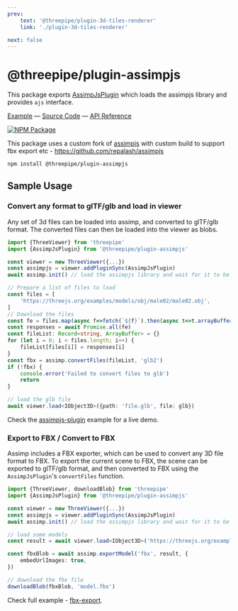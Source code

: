 ```yaml
---
prev: 
    text: '@threepipe/plugin-3d-tiles-renderer'
    link: './plugin-3d-tiles-renderer'

next: false
---
```


# @threepipe/plugin-assimpjs
 
This package exports [AssimpJsPlugin](https://threepipe.org/plugins/assimpjs/docs/classes/AssimpJsPlugin.html) which loads the assimpjs library and provides `ajs` interface.

[Example](https://threepipe.org/examples/#assimpjs-plugin/) &mdash;
[Source Code](https://github.com/repalash/threepipe/blob/master/plugins/assimpjs/src/index.ts) &mdash;
[API Reference](https://threepipe.org/plugins/assimpjs/docs)

[![NPM Package](https://img.shields.io/npm/v/@threepipe/plugin-assimpjs.svg)](https://www.npmjs.com/package/@threepipe/plugin-assimpjs)

This package uses a custom fork of [assimpjs](https://github.com/kovacsv/assimpjs) with custom build to support fbx export etc - https://github.com/repalash/assimpjs

```bash
npm install @threepipe/plugin-assimpjs
```

## Sample Usage 

### Convert any format to glTF/glb and load in viewer
Any set of 3d files can be loaded into assimp, and converted to glTF/glb format. The converted files can then be loaded into the viewer as blobs.

```typescript
import {ThreeViewer} from 'threepipe'
import {AssimpJsPlugin} from '@threepipe/plugin-assimpjs'

const viewer = new ThreeViewer({...})
const assimpjs = viewer.addPluginSync(AssimpJsPlugin)
await assimp.init() // load the assimpjs library and wait for it to be ready. It also loads automatically when plugin is added to the viewer if autoInit is true.

// Prepare a list of files to load
const files = [
    'https://threejs.org/examples/models/obj/male02/male02.obj',
]
// Download the files
const fe = files.map(async f=>fetch(`${f}`).then(async t=>t.arrayBuffer()))
const responses = await Promise.all(fe)
const fileList: Record<string, ArrayBuffer> = {}
for (let i = 0; i < files.length; i++) {
    fileList[files[i]] = responses[i]
}
const fbx = assimp.convertFiles(fileList, 'glb2')
if (!fbx) {
    console.error('Failed to convert files to glb')
    return
}

// load the glb file
await viewer.load<IObject3D>({path: 'file.glb', file: glb})
```

Check the [assimpjs-plugin](https://threepipe.org/examples/#assimpjs-plugin/) example for a live demo.

### Export to FBX / Convert to FBX

Assimp includes a FBX exporter, which can be used to convert any 3D file format to FBX. 
To export the current scene to FBX, the scene can be exported to glTF/glb format, and then converted to FBX using the `AssimpJsPlugin`'s `convertFiles` function.

```typescript
import {ThreeViewer, downloadBlob} from 'threepipe'
import {AssimpJsPlugin} from '@threepipe/plugin-assimpjs'

const viewer = new ThreeViewer({...})
const assimpjs = viewer.addPluginSync(AssimpJsPlugin)
await assimp.init() // load the assimpjs library and wait for it to be ready. It also loads automatically when plugin is added to the viewer if autoInit is true.

// load some models
const result = await viewer.load<IObject3D>('https://threejs.org/examples/models/gltf/DamagedHelmet/glTF/DamagedHelmet.gltf')

const fbxBlob = await assimp.exportModel('fbx', result, {
    embedUrlImages: true,
})

// download the fbx file
downloadBlob(fbxBlob, 'model.fbx')
```

Check full example - [fbx-export](https://threepipe.org/examples/#fbx-export/).
